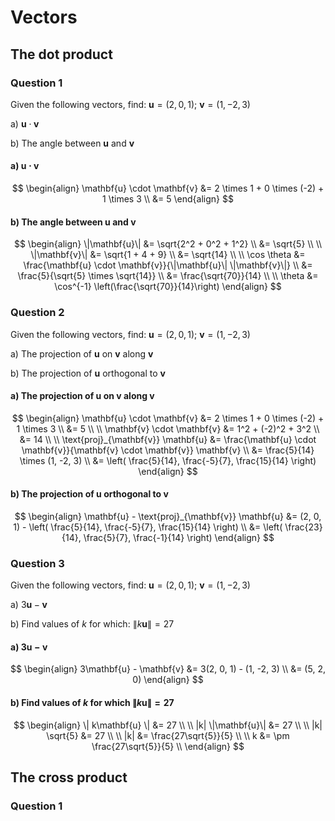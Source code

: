 # Vectors

## The dot product

### Question 1

Given the following vectors, find: $\mathbf{u} = (2, 0, 1)$; $\mathbf{v} = (1, -2, 3)$

a) $\mathbf{u} \cdot \mathbf{v}$

b) The angle between $\mathbf{u}$ and $\mathbf{v}$

#### a) $\mathbf{u} \cdot \mathbf{v}$

$$
\begin{align}
\mathbf{u} \cdot \mathbf{v} &= 2 \times 1 + 0 \times (-2) + 1 \times 3 \\
&= 5
\end{align}
$$

#### b) The angle between $\mathbf{u}$ and $\mathbf{v}$

$$
\begin{align}
\|\mathbf{u}\| &= \sqrt{2^2 + 0^2 + 1^2} \\
&= \sqrt{5} \\
\\
\|\mathbf{v}\| &= \sqrt{1 + 4 + 9} \\
&= \sqrt{14} \\
\\
\cos \theta &= \frac{\mathbf{u} \cdot \mathbf{v}}{\|\mathbf{u}\| \|\mathbf{v}\|} \\
&= \frac{5}{\sqrt{5} \times \sqrt{14}} \\
&= \frac{\sqrt{70}}{14} \\
\\
\theta &= \cos^{-1} \left(\frac{\sqrt{70}}{14}\right)
\end{align}
$$

### Question 2

Given the following vectors, find: $\mathbf{u} = (2, 0, 1)$; $\mathbf{v} = (1, -2, 3)$

a) The projection of $\mathbf{u}$ on $\mathbf{v}$ along $\mathbf{v}$

b) The projection of $\mathbf{u}$ orthogonal to $\mathbf{v}$

#### a) The projection of $\mathbf{u}$ on $\mathbf{v}$ along $\mathbf{v}$

$$
\begin{align}
\mathbf{u} \cdot \mathbf{v} &= 2 \times 1 + 0 \times (-2) + 1 \times 3 \\
&= 5 \\
\\
\mathbf{v} \cdot \mathbf{v} &= 1^2 + (-2)^2 + 3^2 \\
&= 14 \\
\\
\text{proj}_{\mathbf{v}} \mathbf{u} &= \frac{\mathbf{u} \cdot \mathbf{v}}{\mathbf{v} \cdot \mathbf{v}} \mathbf{v} \\
&= \frac{5}{14} \times (1, -2, 3) \\
&= \left( \frac{5}{14}, \frac{-5}{7}, \frac{15}{14} \right)
\end{align}
$$

#### b) The projection of $\mathbf{u}$ orthogonal to $\mathbf{v}$

$$
\begin{align}
\mathbf{u} - \text{proj}_{\mathbf{v}} \mathbf{u} &= (2, 0, 1) - \left( \frac{5}{14}, \frac{-5}{7}, \frac{15}{14} \right) \\
&= \left( \frac{23}{14}, \frac{5}{7}, \frac{-1}{14} \right)
\end{align}
$$

### Question 3

Given the following vectors, find: $\mathbf{u} = (2, 0, 1)$; $\mathbf{v} = (1, -2, 3)$

a) $3\mathbf{u} - \mathbf{v}$

b) Find values of $k$ for which: $\| k\mathbf{u} \| = 27$

#### a) $3\mathbf{u} - \mathbf{v}$

$$
\begin{align}
3\mathbf{u} - \mathbf{v} &= 3(2, 0, 1) - (1, -2, 3) \\
&= (5, 2, 0)
\end{align}
$$

#### b) Find values of $k$ for which $\| k\mathbf{u} \| = 27$

$$
\begin{align}
\| k\mathbf{u} \| &= 27 \\
\\
|k| \|\mathbf{u}\| &= 27 \\
\\
|k| \sqrt{5} &= 27 \\
\\
|k| &= \frac{27\sqrt{5}}{5} \\
\\
k &= \pm \frac{27\sqrt{5}}{5} \\
\end{align}
$$

## The cross product

### Question 1
